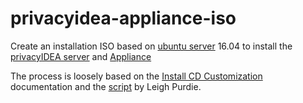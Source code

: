 # privacyidea-appliance-iso

Create an installation ISO based on [ubuntu server](https://www.ubuntu.com/server) 16.04
to install the [privacyIDEA server](https://github.com/privacyidea/privacyidea)
and [Appliance](https://github.com/NetKnights-GmbH/privacyidea-appliance)

The process is loosely based on the
[Install CD Customization](https://help.ubuntu.com/community/InstallCDCustomization)
documentation and the [script](https://help.ubuntu.com/community/InstallCDCustomization/Scripts)
by Leigh Purdie.

